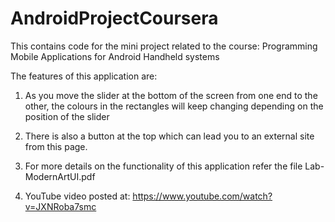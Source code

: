 # AndroidProjectCoursera
This contains code for the mini project related to the course: Programming Mobile Applications for Android Handheld systems 

The features of this application are:

1) As you move the slider at the bottom of the screen from one end to the other, the colours in the rectangles will keep changing depending on the position of the slider

2) There is also a button at the top which can lead you to an external site from this page.

3) For more details on the functionality of this application refer the file Lab-ModernArtUI.pdf

4) YouTube video posted at: https://www.youtube.com/watch?v=JXNRoba7smc

